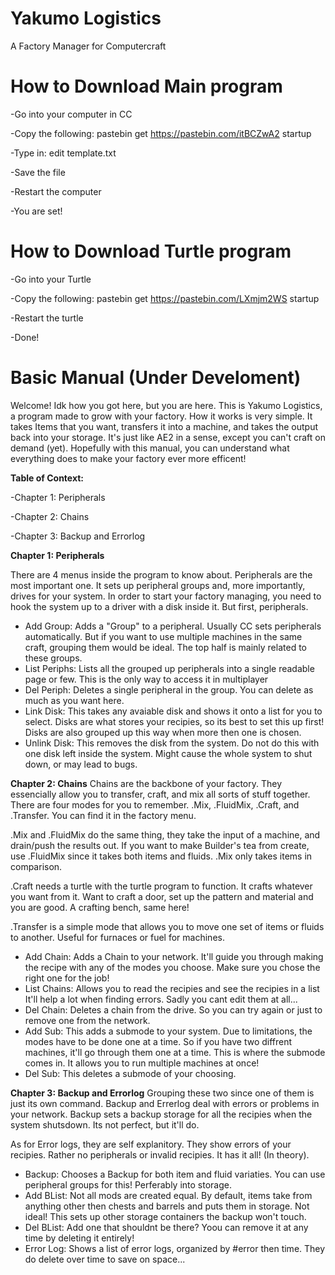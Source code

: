 # Yakumo Logistics
A Factory Manager for Computercraft

# How to Download Main program
-Go into your computer in CC

-Copy the following: pastebin get https://pastebin.com/itBCZwA2 startup

-Type in: edit template.txt

-Save the file

-Restart the computer

-You are set!

# How to Download Turtle program
-Go into your Turtle

-Copy the following: pastebin get https://pastebin.com/LXmjm2WS startup

-Restart the turtle

-Done!

# Basic Manual (Under Develoment)
Welcome! Idk how you got here, but you are here. This is Yakumo Logistics, a program made to grow with your factory.
How it works is very simple. It takes Items that you want, transfers it into a machine, and takes the output back into your storage.
It's just like AE2 in a sense, except you can't craft on demand (yet). Hopefully with this manual, you can understand what everything does to make your factory ever more efficent!

**Table of Context:**

-Chapter 1: Peripherals

-Chapter 2: Chains

-Chapter 3: Backup and Errorlog

**Chapter 1: Peripherals**

There are 4 menus inside the program to know about. Peripherals are the most important one. It sets up peripheral groups and, more importantly, drives for your system.
In order to start your factory managing, you need to hook the system up to a driver with a disk inside it. But first, peripherals.

- Add Group: Adds a "Group" to a peripheral. Usually CC sets peripherals automatically. But if you want to use multiple machines in the same craft, grouping them would be ideal. The top half is mainly related to these groups.
- List Periphs: Lists all the grouped up peripherals into a single readable page or few. This is the only way to access it in multiplayer
- Del Periph: Deletes a single peripheral in the group. You can delete as much as you want here.
- Link Disk: This takes any avaiable disk and shows it onto a list for you to select. Disks are what stores your recipies, so its best to set this up first! Disks are also grouped up this way when more then one is chosen.
- Unlink Disk: This removes the disk from the system. Do not do this with one disk left inside the system. Might cause the whole system to shut down, or may lead to bugs.

**Chapter 2: Chains**
Chains are the backbone of your factory. They essencially allow you to transfer, craft, and mix all sorts of stuff together. There are four modes for you to remember. .Mix, .FluidMix, .Craft, and .Transfer. You can find it in the factory menu.

.Mix and .FluidMix do the same thing, they take the input of a machine, and drain/push the results out. If you want to make Builder's tea from create, use .FluidMix since it takes both items and fluids. .Mix only takes items in comparison.

.Craft needs a turtle with the turtle program to function. It crafts whatever you want from it. Want to craft a door, set up the pattern and material and you are good. A crafting bench, same here! 

.Transfer is a simple mode that allows you to move one set of items or fluids to another. Useful for furnaces or fuel for machines. 

- Add Chain: Adds a Chain to your network. It'll guide you through making the recipe with any of the modes you choose. Make sure you chose the right one for the job!
- List Chains: Allows you to read the recipies and see the recipies in a list It'll help a lot when finding errors. Sadly you cant edit them at all...
- Del Chain: Deletes a chain from the drive. So you can try again or just to remove one from the network.
- Add Sub: This adds a submode to your system. Due to limitations, the modes have to be done one at a time. So if you have two diffrent machines, it'll go through them one at a time. This is where the submode comes in. It allows you to run multiple machines at once!
- Del Sub: This deletes a submode of your choosing.

**Chapter 3: Backup and Errorlog**
Grouping these two since one of them is just its own command. Backup and Errerlog deal with errors or problems in your network. Backup sets a backup storage for all the recipies when the system shutsdown. Its not perfect, but it'll do.

As for Error logs, they are self explanitory. They show errors of your recipies. Rather no peripherals or invalid recipies. It has it all! (In theory).

- Backup: Chooses a Backup for both item and fluid variaties. You can use peripheral groups for this! Perferably into storage.
- Add BList: Not all mods are created equal. By default, items take from anything other then chests and barrels and puts them in storage. Not ideal! This sets up other storage containers the backup won't touch.
- Del BList: Add one that shouldnt be there? Yoou can remove it at any time by deleting it entirely!
- Error Log: Shows a list of error logs, organized by #error then time. They do delete over time to save on space...

